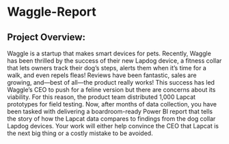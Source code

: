 # Waggle-Report

## Project Overview:
Waggle is a startup that makes smart devices for pets. Recently, Waggle has been thrilled by the success of their new Lapdog device, a fitness collar that lets owners track their dog’s steps, alerts them when it’s time for a walk, and even repels fleas! Reviews have been fantastic, sales are growing, and—best of all—the product really works!
This success has led Waggle’s CEO to push for a feline version but there are concerns about its viability. For this reason, the product team distributed 1,000 Lapcat prototypes for field testing. Now, after months of data collection, you have been tasked with delivering a boardroom-ready Power BI report that tells the story of how the Lapcat data compares to findings from the dog collar Lapdog devices. Your work will either help convince the CEO that Lapcat is the next big thing or a costly mistake to be avoided.
